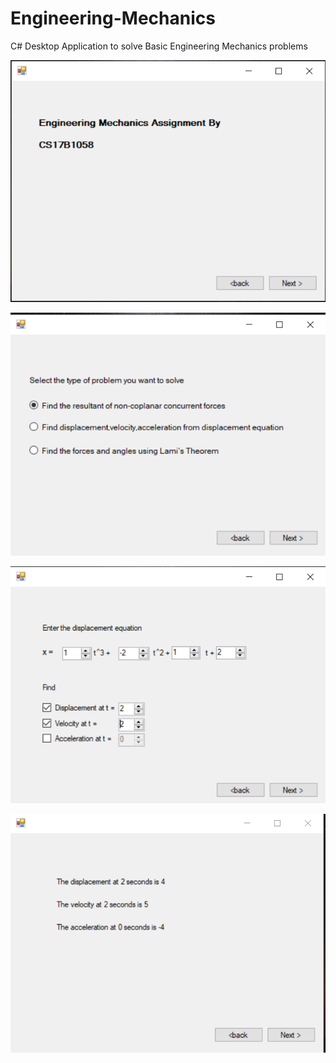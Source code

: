 # Engineering-Mechanics
C# Desktop Application to solve Basic Engineering Mechanics problems


![Alt sample1](1.png)

![Alt sample2](2.png)

![Alt sample3](3.png)

![Alt sample4](4.png)
